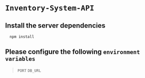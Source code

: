 # `Inventory-System-API`

## Install the server dependencies 
```nodejs
  npm install
```
## Please configure the following `environment variables`
> `PORT` `DB_URL`
